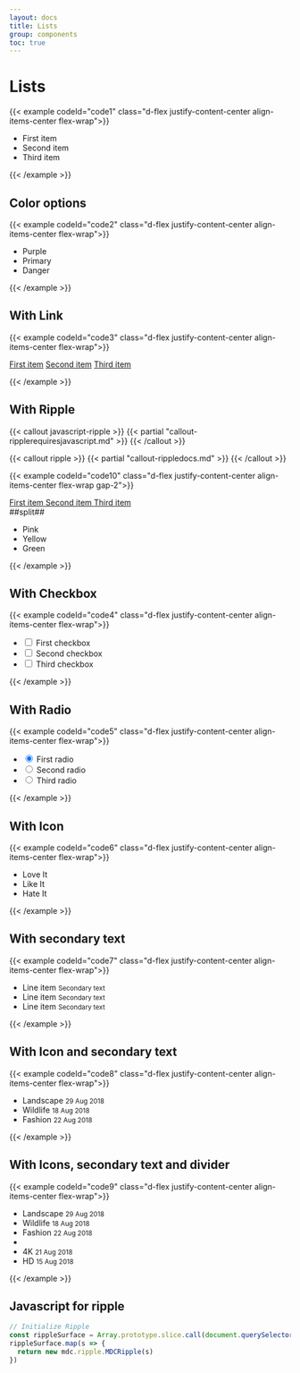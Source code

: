 ```yaml
---
layout: docs
title: Lists
group: components
toc: true
---
```


# Lists

{{< example codeId="code1" class="d-flex justify-content-center align-items-center flex-wrap">}}

<ul class="list-group">
  <li class="list-group-item active">First item</li>
  <li class="list-group-item">Second item</li>
  <li class="list-group-item">Third item</li>
</ul>

{{< /example >}}

## Color options
{{< example codeId="code2" class="d-flex justify-content-center align-items-center flex-wrap">}}

<ul class="list-group">
  <li class="list-group-item list-group-item-purple">Purple</li>
  <li class="list-group-item list-group-item-primary">Primary</li>
  <li class="list-group-item list-group-item-danger">Danger</li>
</ul>

{{< /example >}}

## With Link
{{< example codeId="code3" class="d-flex justify-content-center align-items-center flex-wrap">}}

<div class="list-group">
  <a href="javascript:" class="list-group-item list-group-item-action">First item</a>
  <a href="javascript:" class="list-group-item list-group-item-action">Second item</a>
  <a href="javascript:" class="list-group-item list-group-item-action">Third item</a>
</div>

{{< /example >}}

## With Ripple

{{< callout javascript-ripple >}}
{{< partial "callout-ripplerequiresjavascript.md" >}}
{{< /callout >}}

{{< callout ripple >}}
{{< partial "callout-rippledocs.md" >}}
{{< /callout >}}

{{< example codeId="code10" class="d-flex justify-content-center align-items-center flex-wrap gap-2">}}

<div class="list-group">
  <a href="javascript:" class="list-group-item list-group-item-action">
    <span class="ripple-surface"></span>First item
  </a>
  <a href="javascript:" class="list-group-item list-group-item-action">
    <span class="ripple-surface"></span>Second item
  </a>
  <a href="javascript:" class="list-group-item list-group-item-action">
    <span class="ripple-surface"></span>Third item
  </a>
</div>
##split##
<ul class="list-group">
  <li class="list-group-item list-group-item-pink">
    <span class="ripple-surface"></span>Pink
  </li>  
  <li class="list-group-item list-group-item-yellow">
    <span class="ripple-surface"></span>Yellow
  </li>
  <li class="list-group-item list-group-item-green">
    <span class="ripple-surface"></span>Green
  </li>
</ul>

{{< /example >}}

## With Checkbox
{{< example codeId="code4" class="d-flex justify-content-center align-items-center flex-wrap">}}

<ul class="list-group">
  <li class="list-group-item list-group-item-action">
    <input class="form-check-input me-1" type="checkbox" value="" id="firstCheckbox">
    <label class="form-check-label stretched-link" for="firstCheckbox">First checkbox</label>
  </li>
  <li class="list-group-item list-group-item-action">
    <input class="form-check-input me-1" type="checkbox" value="" id="secondCheckbox">
    <label class="form-check-label stretched-link" for="secondCheckbox">Second checkbox</label>
  </li>
  <li class="list-group-item list-group-item-action">
    <input class="form-check-input me-1" type="checkbox" value="" id="thirdCheckbox">
    <label class="form-check-label stretched-link" for="thirdCheckbox">Third checkbox</label>
  </li>
</ul>

{{< /example >}}

## With Radio
{{< example codeId="code5" class="d-flex justify-content-center align-items-center flex-wrap">}}

<ul class="list-group">
  <li class="list-group-item list-group-item-action">
    <input class="form-check-input me-1" type="radio" name="listGroupRadio" value="" id="firstRadio" checked>
    <label class="form-check-label stretched-link" for="firstRadio">First radio</label>
  </li>
  <li class="list-group-item list-group-item-action">
    <input class="form-check-input me-1" type="radio" name="listGroupRadio" value="" id="secondRadio">
    <label class="form-check-label stretched-link" for="secondRadio">Second radio</label>
  </li>
  <li class="list-group-item list-group-item-action">
    <input class="form-check-input me-1" type="radio" name="listGroupRadio" value="" id="thirdRadio">
    <label class="form-check-label stretched-link" for="thirdRadio">Third radio</label>
  </li>
</ul>

{{< /example >}}

## With Icon
{{< example codeId="code6" class="d-flex justify-content-center align-items-center flex-wrap">}}

<ul class="list-group">
  <li class="list-group-item d-flex gap-3">
    <i class="bi bi-heart-fill"></i>
    Love It
  </li>
  <li class="list-group-item d-flex gap-3">
    <i class="bi bi-hand-thumbs-up-fill"></i>
    Like It
  </li>
  <li class="list-group-item d-flex gap-3">
    <i class="bi bi-hand-thumbs-down-fill"></i>
    Hate It
  </li>
</ul>

{{< /example >}}

## With secondary text
{{< example codeId="code7" class="d-flex justify-content-center align-items-center flex-wrap">}}

<ul class="list-group">
  <li class="list-group-item">
    Line item
    <small class="d-block text-muted">Secondary text</small>
  </li>
  <li class="list-group-item">
    Line item
    <small class="d-block text-muted">Secondary text</small>
  </li>
  <li class="list-group-item">
    Line item
    <small class="d-block text-muted">Secondary text</small>
  </li>
</ul>

{{< /example >}}

## With Icon and secondary text
{{< example codeId="code8" class="d-flex justify-content-center align-items-center flex-wrap">}}

<ul class="list-group">
  <li class="list-group-item d-flex align-items-center gap-3">
    <i class="bi bi-folder-fill"></i>
    <span>
      Landscape
      <small class="d-block text-muted">29 Aug 2018</small>
    </span>
  </li>
  <li class="list-group-item d-flex align-items-center gap-3">
    <i class="bi bi-folder-fill"></i>
    <span>
      Wildlife
      <small class="d-block text-muted">18 Aug 2018</small>
    </span>
  </li>
  <li class="list-group-item d-flex align-items-center gap-3">
    <i class="bi bi-folder-fill"></i>
    <span>
      Fashion
      <small class="d-block text-muted">22 Aug 2018</small>
    </span>
  </li>
</ul>

{{< /example >}}

## With Icons, secondary text and divider
{{< example codeId="code9" class="d-flex justify-content-center align-items-center flex-wrap">}}

<ul class="list-group">
  <li class="list-group-item d-flex align-items-center gap-3">
    <i class="bi bi-folder-fill"></i>
    <span class="flex-grow-1">
      Landscape
      <small class="d-block text-muted">29 Aug 2018</small>
    </span>
    <i class="bi bi-info-circle-fill"></i>
  </li>
  <li class="list-group-item d-flex align-items-center gap-3">
    <i class="bi bi-folder-fill"></i>
    <span class="flex-grow-1">
      Wildlife
      <small class="d-block text-muted">18 Aug 2018</small>
    </span>
    <i class="bi bi-info-circle-fill"></i>
  </li>
  <li class="list-group-item d-flex align-items-center gap-3">
    <i class="bi bi-folder-fill"></i>
    <span class="flex-grow-1">
      Fashion
      <small class="d-block text-muted">22 Aug 2018</small>
    </span>
    <i class="bi bi-info-circle-fill"></i>
  </li>

  <li class="list-group-item list-divider"></li>

  <li class="list-group-item d-flex align-items-center gap-3">
    <i class="bi bi-folder-fill"></i>
    <span class="flex-grow-1">
      4K
      <small class="d-block text-muted">21 Aug 2018</small>
    </span>
    <i class="bi bi-info-circle-fill"></i>
  </li>
  <li class="list-group-item d-flex align-items-center gap-3">
    <i class="bi bi-folder-fill"></i>
    <span class="flex-grow-1">
      HD
      <small class="d-block text-muted">15 Aug 2018</small>
    </span>
    <i class="bi bi-info-circle-fill"></i>
  </li>
</ul>

{{< /example >}}

## Javascript for ripple
```javascript
// Initialize Ripple
const rippleSurface = Array.prototype.slice.call(document.querySelectorAll('.ripple-surface'))
rippleSurface.map(s => {
  return new mdc.ripple.MDCRipple(s)
})
```

